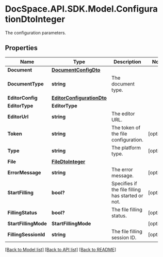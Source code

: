 # DocSpace.API.SDK.Model.ConfigurationDtoInteger
The configuration parameters.

## Properties

Name | Type | Description | Notes
------------ | ------------- | ------------- | -------------
**Document** | [**DocumentConfigDto**](DocumentConfigDto.md) |  | 
**DocumentType** | **string** | The document type. | 
**EditorConfig** | [**EditorConfigurationDto**](EditorConfigurationDto.md) |  | 
**EditorType** | **EditorType** |  | 
**EditorUrl** | **string** | The editor URL. | 
**Token** | **string** | The token of the file configuration. | [optional] 
**Type** | **string** | The platform type. | [optional] 
**File** | [**FileDtoInteger**](FileDtoInteger.md) |  | 
**ErrorMessage** | **string** | The error message. | [optional] 
**StartFilling** | **bool?** | Specifies if the file filling has started or not. | [optional] 
**FillingStatus** | **bool?** | The file filling status. | [optional] 
**StartFillingMode** | **StartFillingMode** |  | [optional] 
**FillingSessionId** | **string** | The file filling session ID. | [optional] 

[[Back to Model list]](../README.md#documentation-for-models) [[Back to API list]](../README.md#documentation-for-api-endpoints) [[Back to README]](../README.md)

